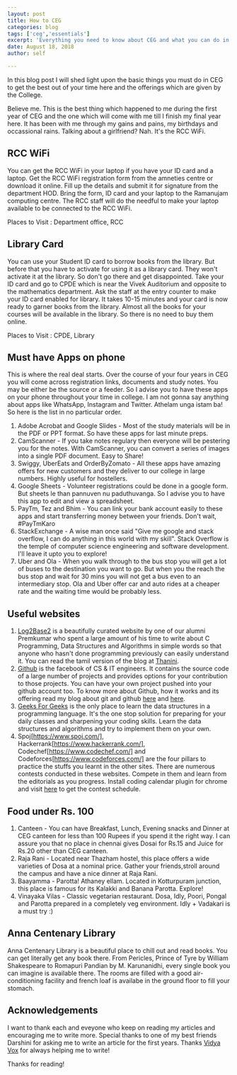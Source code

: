 ```yaml
---
layout: post
title: How to CEG
categories: blog
tags: ['ceg','essentials']
excerpt: 'Everything you need to know about CEG and what you can do in your first few days at the College of Engineering.'
date: August 18, 2018
author: self

---
```


In this blog post I will shed light upon the basic things you must do in CEG to get the best out of your time here and the offerings which are given by the College.

Believe me. This is the best thing which happened to me during the first year of CEG and the one which will come with me till I finish my final year here. It has been with me through my gains and pains, my birthdays and occassional rains. Talking about a girlfriend? Nah. It's the RCC WiFi.

## RCC WiFi

You can get the RCC WiFi in your laptop if you have your ID card and a laptop. Get the RCC WiFi registration form from the amneties centre or download it online. Fill up the details and submit it for signature from the department HOD. Bring the form, ID card and your laptop to the Ramanujam computing centre. The RCC staff will do the needful to make your laptop available to be connected to the RCC WiFi.

Places to Visit : Department office, RCC

## Library Card

You can use your Student ID card to borrow books from the library. But before that you have to activate for using it as a library card. They won't activate it at the library. So don't go there and get disappointed. Take your ID card and go to CPDE which is near the Vivek Auditorium and opposite to the mathematics department. Ask the staff at the entry counter to make your ID card enabled for library. It takes 10-15 minutes and your card is now ready to garner books from the library. Almost all the books for your courses will be available in the library. So there is no need to buy them online.

Places to Visit : CPDE, Library

## Must have Apps on phone

This is where the real deal starts. Over the course of your four years in CEG you will come across registration links, documents and study notes. You may be either be the source or a feeder. So I advise you to have these apps on your phone throughout your time in college. I am not gonna say anything about apps like WhatsApp, Instagram and Twitter. Athelam unga istam ba! So here is the list in no particular order.

1. Adobe Acrobat and Google Slides - Most of the study materials will be in the PDF or PPT format. So have these apps for last minute preps.
2. CamScanner - If you take notes regulary then everyone will be pestering you for the notes. With CamScanner, you can convert a series of images into a single PDF document. Easy to Share!
3. Swiggy, UberEats and OrderByZomato - All these apps have amazing offers for new customers and they deliver to our college in large numbers. Highly useful for hostellers.
4. Google Sheets - Volunteer registrations could be done in a google form. But sheets le than pannuven nu paduthuvanga. So I advise you to have this app to edit and view a spreadsheet.
5. PayTm, Tez and Bhim - You can link your bank account easily to these apps and start transferring money between your friends. Don't wait, #PayTmKaro
6. StackExchange - A wise man once said "Give me google and stack overflow, I can do anything in this world with my skill". Stack Overflow is the temple of computer science engineering and software development. I'll leave it upto you to explore!
7. Uber and Ola - When you walk through to the bus stop you will get a lot of buses to the destination you want to go. But when you the reach the bus stop and wait for 30 mins you will not get a bus even to an intermediary stop. Ola and Uber offer car and auto rides at a cheaper rate and the waiting time would be probably less.

## Useful websites

1. [Log2Base2](https://www.log2base2.com/) is a beautifully curated website by one of our alumni Premkumar who spent a large amount of his time to write about C Programming, Data Structures and Algorithms in simple words so that anyone who hasn't done programming previously can easily understand it. You can read the tamil version of the blog at [Thanini](https://thanini.org/).
2. [Github](https://www.github.com/) is the facebook of CS & IT engineers. It contains the source code of a large number of projects and provides options for your contribution to those projects. You can have your own project pushed into your github account too. To know more about Github, how it works and its offering read my blog about git and github [here](https://kullsno2.github.io/blog/how-to-git-part-1/) and [here](https://kullsno2.github.io/blog/how-to-git-part-2/).
3. [Geeks For Geeks](https://www.geeksforgeeks.org/) is the only place to learn the data structures in a programming language. It's the one stop solution for preparing for your daily classes and sharpening your coding skills. Learn the data structures and algorithms and try to implement them on your own.
4. Spoj[https://www.spoj.com/], Hackerrank[https://www.hackerrank.com/], Codechef[https://www.codechef.com/] and Codeforces[https://www.codeforces.com/] are the four pillars to practice the stuffs you learnt in the other sites. There are numerous contests conducted in these websites. Compete in them and learn from the editorials as you progress. Install coding calendar plugin for chrome and visit [here](https://www.hackerrank.com/calendar) to get the contest schedule.

## Food under Rs. 100

1. Canteen - You can have Breakfast, Lunch, Evening snacks and Dinner at CEG canteen for less than 100 Rupees if you spend it the right way. I can assure you that no place in chennai gives Dosai for Rs.15 and Juice for Rs.20 other than CEG canteen. 
2. Raja Rani - Located near Thazham hostel, this place offers a wide varieties of Dosa at a nominal price. Gather your friends,stroll around the campus and have a nice dinner at Raja Rani.
3. Baayamma - Parotta! Athaney ellam. Located in Kotturpuram junction, this place is famous for its Kalakki and Banana Parotta. Explore!
4. Vinayaka Vilas - Classic vegetarian restaurant. Dosa, Idly, Poori, Pongal and Parotta prepared in a completely veg environment. Idly + Vadakari is a must try :)


## Anna Centenary Library

Anna Centenary Library is a beautiful place to chill out and read books. You can get literally get any book there. From Pericles, Prince of Tyre by William Shakespeare to Romapuri Pandian by M. Karunanidhi, every single book you can imagine is available there. The rooms are filled with a good air-conditioning facility and french loaf is availabe in the ground floor to fill your stomach.

## Acknowledgements

I want to thank each and eveyone who keep on reading my articles and encouraging me to write more. Special thanks to one of my best friends Darshini for asking me to write an article for the first years. Thanks [Vidya Vox](https://www.youtube.com/watch?v=eiGdsH1g20k) for always helping me to write!

Thanks for reading!